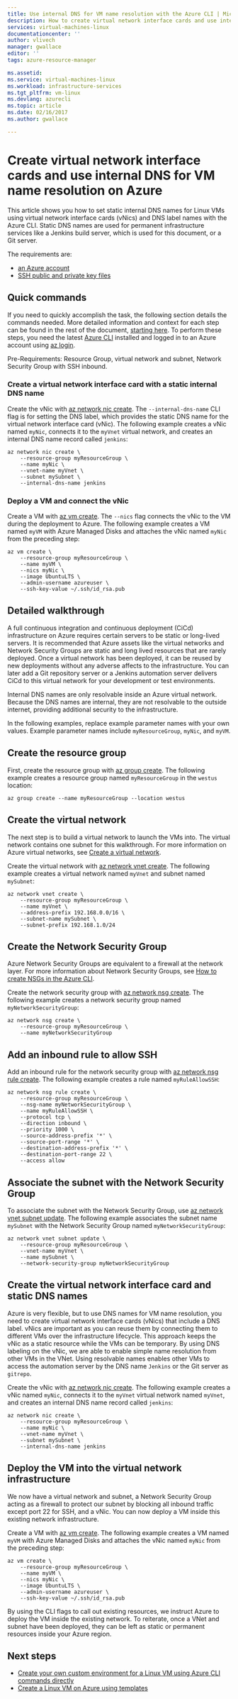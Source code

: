 ```yaml
---
title: Use internal DNS for VM name resolution with the Azure CLI | Microsoft Docs
description: How to create virtual network interface cards and use internal DNS for VM name resolution on Azure with the Azure CLI
services: virtual-machines-linux
documentationcenter: ''
author: vlivech
manager: gwallace
editor: ''
tags: azure-resource-manager

ms.assetid:
ms.service: virtual-machines-linux
ms.workload: infrastructure-services
ms.tgt_pltfrm: vm-linux
ms.devlang: azurecli
ms.topic: article
ms.date: 02/16/2017
ms.author: gwallace

---
```


# Create virtual network interface cards and use internal DNS for VM name resolution on Azure

This article shows you how to set static internal DNS names for Linux VMs using virtual network interface cards (vNics) and DNS label names with the Azure CLI. Static DNS names are used for permanent infrastructure services like a Jenkins build server, which is used for this document, or a Git server.

The requirements are:

* [an Azure account](https://azure.microsoft.com/pricing/free-trial/)
* [SSH public and private key files](mac-create-ssh-keys.md?toc=%2fazure%2fvirtual-machines%2flinux%2ftoc.json)

## Quick commands
If you need to quickly accomplish the task, the following section details the commands needed. More detailed information and context for each step can be found in the rest of the document, [starting here](#detailed-walkthrough). To perform these steps, you need the latest [Azure CLI](/cli/azure/install-az-cli2) installed and logged in to an Azure account using [az login](/cli/azure/reference-index).

Pre-Requirements: Resource Group, virtual network and subnet, Network Security Group with SSH inbound.

### Create a virtual network interface card with a static internal DNS name
Create the vNic with [az network nic create](/cli/azure/network/nic). The `--internal-dns-name` CLI flag is for setting the DNS label, which provides the static DNS name for the virtual network interface card (vNic). The following example creates a vNic named `myNic`, connects it to the `myVnet` virtual network, and creates an internal DNS name record called `jenkins`:

```azurecli
az network nic create \
    --resource-group myResourceGroup \
    --name myNic \
    --vnet-name myVnet \
    --subnet mySubnet \
    --internal-dns-name jenkins
```

### Deploy a VM and connect the vNic
Create a VM with [az vm create](/cli/azure/vm). The `--nics` flag connects the vNic to the VM during the deployment to Azure. The following example creates a VM named `myVM` with Azure Managed Disks and attaches the vNic named `myNic` from the preceding step:

```azurecli
az vm create \
    --resource-group myResourceGroup \
    --name myVM \
    --nics myNic \
    --image UbuntuLTS \
    --admin-username azureuser \
    --ssh-key-value ~/.ssh/id_rsa.pub
```

## Detailed walkthrough

A full continuous integration and continuous deployment (CiCd) infrastructure on Azure requires certain servers to be static or long-lived servers. It is recommended that Azure assets like the virtual networks and Network Security Groups are static and long lived resources that are rarely deployed. Once a virtual network has been deployed, it can be reused by new deployments without any adverse affects to the infrastructure. You can later add a Git repository server or a Jenkins automation server delivers CiCd to this virtual network for your development or test environments.  

Internal DNS names are only resolvable inside an Azure virtual network. Because the DNS names are internal, they are not resolvable to the outside internet, providing additional security to the infrastructure.

In the following examples, replace example parameter names with your own values. Example parameter names include `myResourceGroup`, `myNic`, and `myVM`.

## Create the resource group
First, create the resource group with [az group create](/cli/azure/group). The following example creates a resource group named `myResourceGroup` in the `westus` location:

```azurecli
az group create --name myResourceGroup --location westus
```

## Create the virtual network

The next step is to build a virtual network to launch the VMs into. The virtual network contains one subnet for this walkthrough. For more information on Azure virtual networks, see [Create a virtual network](../../virtual-network/manage-virtual-network.md?toc=%2fazure%2fvirtual-machines%2flinux%2ftoc.json#create-a-virtual-network). 

Create the virtual network with [az network vnet create](/cli/azure/network/vnet). The following example creates a virtual network named `myVnet` and subnet named `mySubnet`:

```azurecli
az network vnet create \
    --resource-group myResourceGroup \
    --name myVnet \
    --address-prefix 192.168.0.0/16 \
    --subnet-name mySubnet \
    --subnet-prefix 192.168.1.0/24
```

## Create the Network Security Group
Azure Network Security Groups are equivalent to a firewall at the network layer. For more information about Network Security Groups, see [How to create NSGs in the Azure CLI](../../virtual-network/tutorial-filter-network-traffic-cli.md?toc=%2fazure%2fvirtual-machines%2flinux%2ftoc.json). 

Create the network security group with [az network nsg create](/cli/azure/network/nsg). The following example creates a network security group named `myNetworkSecurityGroup`:

```azurecli
az network nsg create \
    --resource-group myResourceGroup \
    --name myNetworkSecurityGroup
```

## Add an inbound rule to allow SSH
Add an inbound rule for the network security group with [az network nsg rule create](/cli/azure/network/nsg/rule). The following example creates a rule named `myRuleAllowSSH`:

```azurecli
az network nsg rule create \
    --resource-group myResourceGroup \
    --nsg-name myNetworkSecurityGroup \
    --name myRuleAllowSSH \
    --protocol tcp \
    --direction inbound \
    --priority 1000 \
    --source-address-prefix '*' \
    --source-port-range '*' \
    --destination-address-prefix '*' \
    --destination-port-range 22 \
    --access allow
```

## Associate the subnet with the Network Security Group
To associate the subnet with the Network Security Group, use [az network vnet subnet update](/cli/azure/network/vnet/subnet). The following example associates the subnet name `mySubnet` with the Network Security Group named `myNetworkSecurityGroup`:

```azurecli
az network vnet subnet update \
    --resource-group myResourceGroup \
    --vnet-name myVnet \
    --name mySubnet \
    --network-security-group myNetworkSecurityGroup
```


## Create the virtual network interface card and static DNS names
Azure is very flexible, but to use DNS names for VM name resolution, you need to create virtual network interface cards (vNics) that include a DNS label. vNics are important as you can reuse them by connecting them to different VMs over the infrastructure lifecycle. This approach keeps the vNic as a static resource while the VMs can be temporary. By using DNS labeling on the vNic, we are able to enable simple name resolution from other VMs in the VNet. Using resolvable names enables other VMs to access the automation server by the DNS name `Jenkins` or the Git server as `gitrepo`.  

Create the vNic with [az network nic create](/cli/azure/network/nic). The following example creates a vNic named `myNic`, connects it to the `myVnet` virtual network named `myVnet`, and creates an internal DNS name record called `jenkins`:

```azurecli
az network nic create \
    --resource-group myResourceGroup \
    --name myNic \
    --vnet-name myVnet \
    --subnet mySubnet \
    --internal-dns-name jenkins
```

## Deploy the VM into the virtual network infrastructure
We now have a virtual network and subnet, a Network Security Group acting as a firewall to protect our subnet by blocking all inbound traffic except port 22 for SSH, and a vNic. You can now deploy a VM inside this existing network infrastructure.

Create a VM with [az vm create](/cli/azure/vm). The following example creates a VM named `myVM` with Azure Managed Disks and attaches the vNic named `myNic` from the preceding step:

```azurecli
az vm create \
    --resource-group myResourceGroup \
    --name myVM \
    --nics myNic \
    --image UbuntuLTS \
    --admin-username azureuser \
    --ssh-key-value ~/.ssh/id_rsa.pub
```

By using the CLI flags to call out existing resources, we instruct Azure to deploy the VM inside the existing network. To reiterate, once a VNet and subnet have been deployed, they can be left as static or permanent resources inside your Azure region.  

## Next steps
* [Create your own custom environment for a Linux VM using Azure CLI commands directly](create-cli-complete.md?toc=%2fazure%2fvirtual-machines%2flinux%2ftoc.json)
* [Create a Linux VM on Azure using templates](create-ssh-secured-vm-from-template.md?toc=%2fazure%2fvirtual-machines%2flinux%2ftoc.json)
